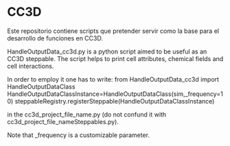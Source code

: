 # CC3D

Este repositorio contiene scripts que pretender servir como la base para el desarrollo de funciones en CC3D.

HandleOutputData_cc3d.py is a python script aimed to be useful as an CC3D steppable. The script helps to print cell attributes, chemical fields and cell interactions.

In order to employ it one has to write:
from HandleOutputData_cc3d import HandleOutputDataClass
HandleOutputDataClassInstance=HandleOutputDataClass(sim,_frequency=10)
steppableRegistry.registerSteppable(HandleOutputDataClassInstance)

in the cc3d_project_file_name.py (do not confund it with cc3d_project_file_nameSteppables.py). 

Note that _frequency is a customizable parameter.
